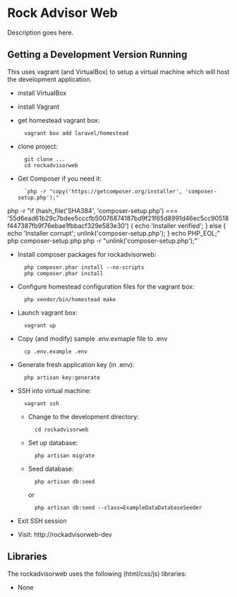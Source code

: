 # Rock Advisor Web #

Description goes here.

## Getting a Development Version Running ##

This uses vagrant (and VirtualBox) to setup a virtual machine which will host the development application.

* install VirtualBox
* install Vagrant
* get homestead vagrant box:

        vagrant box add laravel/homestead

* clone project:

        git clone ...
        cd rockadvisorweb

* Get Composer if you need it:

        `php -r "copy('https://getcomposer.org/installer', 'composer-setup.php');"
php -r "if (hash_file('SHA384', 'composer-setup.php') === '55d6ead61b29c7bdee5cccfb50076874187bd9f21f65d8991d46ec5cc90518f447387fb9f76ebae1fbbacf329e583e30') { echo 'Installer verified'; } else { echo 'Installer corrupt'; unlink('composer-setup.php'); } echo PHP_EOL;"
php composer-setup.php
php -r "unlink('composer-setup.php');"`

* Install composer packages for rockadvisorweb:

        php composer.phar install --no-scripts
        php composer.phar install

* Configure homestead configuration files for the vagrant box:

        php vendor/bin/homestead make

* Launch vagrant box:

        vagrant up

* Copy (and modify) sample .env.exmaple file to .env

        cp .env.example .env

* Generate fresh application key (in .env):

        php artisan key:generate

* SSH into virtual machine:

        vagrant ssh

    * Change to the development directory:

            cd rockadvisorweb

    * Set up database:

            php artisan migrate

    * Seed database:

            php artisan db:seed

        or

            php artisan db:seed --class=ExampleDataDatabaseSeeder

* Exit SSH session
* Visit:
        http://rockadvisorweb-dev

## Libraries ##

The rockadvisorweb uses the following (html/css/js) libraries:
* None